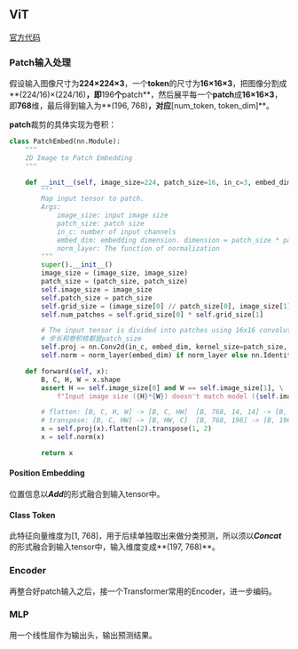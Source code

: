 ## ViT

[官方代码](https://github.com/google-research/vision_transformer/tree/main)

### Patch输入处理

假设输入图像尺寸为**224×224×3**，一个**token**的尺寸为**16×16×3**，把图像分割成**(224/16)×(224/16)**，即**196**个**patch**，然后展平每一个**patch**成**16×16×3**，即**768**维，最后得到输入为**(196, 768)**，对应**[num_token, token_dim]**。

**patch**裁剪的具体实现为卷积：

```python
class PatchEmbed(nn.Module):
    """
    2D Image to Patch Embedding
    """

    def __init__(self, image_size=224, patch_size=16, in_c=3, embed_dim=768, norm_layer=None):
        """
        Map input tensor to patch.
        Args:
            image_size: input image size
            patch_size: patch size
            in_c: number of input channels
            embed_dim: embedding dimension. dimension = patch_size * patch_size * in_c
            norm_layer: The function of normalization
        """
        super().__init__()
        image_size = (image_size, image_size)
        patch_size = (patch_size, patch_size)
        self.image_size = image_size
        self.patch_size = patch_size
        self.grid_size = (image_size[0] // patch_size[0], image_size[1] // patch_size[1])
        self.num_patches = self.grid_size[0] * self.grid_size[1]

        # The input tensor is divided into patches using 16x16 convolution
        # 步长和卷积核都是patch_size
        self.proj = nn.Conv2d(in_c, embed_dim, kernel_size=patch_size, stride=patch_size)
        self.norm = norm_layer(embed_dim) if norm_layer else nn.Identity()

    def forward(self, x):
        B, C, H, W = x.shape
        assert H == self.image_size[0] and W == self.image_size[1], \
            f"Input image size ({H}*{W}) doesn't match model ({self.image_size[0]}*{self.image_size[1]})."

        # flatten: [B, C, H, W] -> [B, C, HW]  [B, 768, 14, 14] -> [B, 768, 196]
        # transpose: [B, C, HW] -> [B, HW, C]  [B, 768, 196] -> [B, 196, 768]
        x = self.proj(x).flatten(2).transpose(1, 2)
        x = self.norm(x)

        return x
```

#### Position Embedding

位置信息以***Add***的形式融合到输入tensor中。

#### Class Token

此特征向量维度为[1, 768]，用于后续单独取出来做分类预测，所以须以***Concat***的形式融合到输入tensor中，输入维度变成**(197, 768)**。

### Encoder

再整合好patch输入之后，接一个Transformer常用的Encoder，进一步编码。

### MLP

用一个线性层作为输出头，输出预测结果。